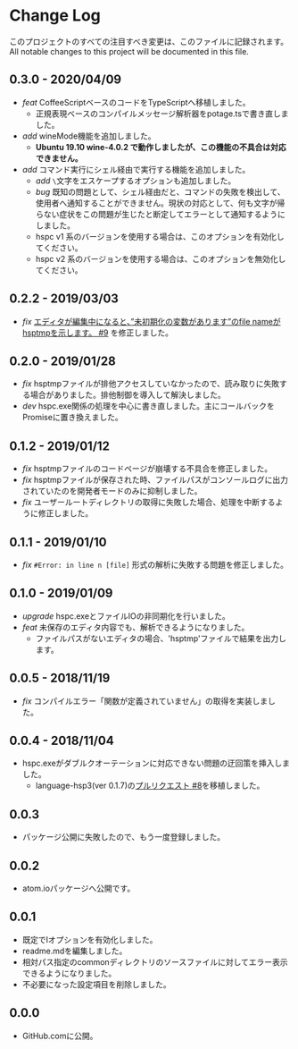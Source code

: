 # Change Log
このプロジェクトのすべての注目すべき変更は、このファイルに記録されます。<br>
All notable changes to this project will be documented in this file.

## 0.3.0 - 2020/04/09
- *feat* CoffeeScriptベースのコードをTypeScriptへ移植しました。
  - 正規表現ベースのコンパイルメッセージ解析器をpotage.tsで書き直しました。
- *add* wineMode機能を追加しました。
  - **Ubuntu 19.10 wine-4.0.2 で動作しましたが、この機能の不具合は対応できません。**
- *add* コマンド実行にシェル経由で実行する機能を追加しました。
  - *add* `\`文字をエスケープするオプションも追加しました。
  - *bug* 既知の問題として、シェル経由だと、コマンドの失敗を検出して、使用者へ通知することができません。現状の対応として、何も文字が帰らない症状をこの問題が生じたと断定してエラーとして通知するようにしました。
  - hspc v1 系のバージョンを使用する場合は、このオプションを有効化してください。
  - hspc v2 系のバージョンを使用する場合は、このオプションを無効化してください。

## 0.2.2 - 2019/03/03
- *fix* [エディタが編集中になると、”未初期化の変数があります”のfile nameがhsptmpを示します。 #9](https://github.com/honobonosun/linter-hsp3/issues/9) を修正しました。

## 0.2.0 - 2019/01/28
- *fix* hsptmpファイルが排他アクセスしていなかったので、読み取りに失敗する場合がありました。排他制御を導入して解決しました。
- *dev* hspc.exe関係の処理を中心に書き直しました。主にコールバックをPromiseに置き換えました。

## 0.1.2 - 2019/01/12
- *fix* hsptmpファイルのコードページが崩壊する不具合を修正しました。
- *fix* hsptmpファイルが保存された時、ファイルパスがコンソールログに出力されていたのを開発者モードのみに抑制しました。
- *fix* ユーザールートディレクトリの取得に失敗した場合、処理を中断するように修正しました。

## 0.1.1 - 2019/01/10
- *fix* `#Error: in line n [file]` 形式の解析に失敗する問題を修正しました。

## 0.1.0 - 2019/01/09
- *upgrade* hspc.exeとファイルIOの非同期化を行いました。
- *feat* 未保存のエディタ内容でも、解析できるようになりました。
  - ファイルパスがないエディタの場合、'hsptmp'ファイルで結果を出力します。

## 0.0.5 - 2018/11/19
- *fix* コンパイルエラー「関数が定義されていません」の取得を実装しました。

## 0.0.4 - 2018/11/04
- hspc.exeがダブルクオーテーションに対応できない問題の迂回策を挿入しました。
  - language-hsp3(ver 0.1.7)の[プルリクエスト #8](https://github.com/honobonosun/language-hsp3/pull/8)を移植しました。

## 0.0.3
- パッケージ公開に失敗したので、もう一度登録しました。

## 0.0.2
- atom.ioパッケージへ公開です。

## 0.0.1
- 既定でIオプションを有効化しました。
- readme.mdを編集しました。
- 相対パス指定のcommonディレクトリのソースファイルに対してエラー表示できるようになりました。
- 不必要になった設定項目を削除しました。

## 0.0.0
- GitHub.comに公開。
